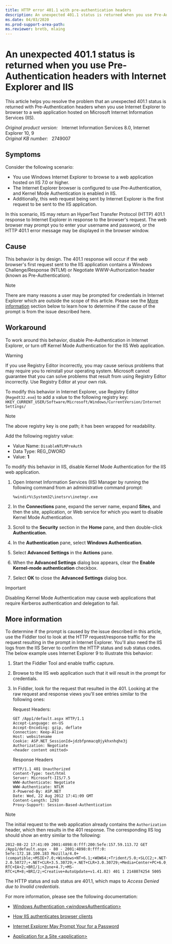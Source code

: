 ```yaml
---
title: HTTP error 401.1 with pre-authentication headers
description: An unexpected 401.1 status is returned when you use Pre-Authentication headers with Internet Explorer and IIS.
ms.date: 04/03/2020
ms.prod-support-area-path: 
ms.reviewer: bretb, mlaing
---
```

# An unexpected 401.1 status is returned when you use Pre-Authentication headers with Internet Explorer and IIS

This article helps you resolve the problem that an unexpected 401.1 status is returned with Pre-Authentication headers when you use Internet Explorer to browser to a web application hosted on Microsoft Internet Information Services (IIS).

_Original product version:_ &nbsp; Internet Information Services 8.0, Internet Explorer 10, 9  
_Original KB number:_ &nbsp; 2749007

## Symptoms

Consider the following scenario:

- You use Windows Internet Explorer to browse to a web application hosted on IIS 7.0 or higher.
- The Internet Explorer browser is configured to use Pre-Authentication, and Kernel Mode Authentication is enabled in IIS.
- Additionally, this web request being sent by Internet Explorer is the first request to be sent to the IIS application.

In this scenario, IIS may return an HyperText Transfer Protocol (HTTP) 401.1 response to Internet Explorer in response to the browser's request. The web browser may prompt you to enter your username and password, or the HTTP 401.1 error message may be displayed in the browser window.

## Cause

This behavior is by design. The 401.1 response will occur if the web browser's first request sent to the IIS application contains a Windows Challenge/Response (NTLM) or Negotiate WWW-Authorization header (known as Pre-Authentication).

> [!NOTE]
> There are many reasons a user may be prompted for credentials in Internet Explorer which are outside the scope of this article. Please see the [More information](#more-information) section below to learn how to determine if the cause of the prompt is from the issue described here.

## Workaround

To work around this behavior, disable Pre-Authentication in Internet Explorer, or turn off Kernel Mode Authentication for the IIS Web application.

> [!WARNING]
> If you use Registry Editor incorrectly, you may cause serious problems that may require you to reinstall your operating system. Microsoft cannot guarantee that you can solve problems that result from using Registry Editor incorrectly. Use Registry Editor at your own risk.

To modify this behavior in Internet Explorer, use Registry Editor (`Regedt32.exe`) to add a value to the following registry key:  
`HKEY_CURRENT_USER/Software/Microsoft/Windows/CurrentVersion/Internet Settings/`

> [!NOTE]
> The above registry key is one path; it has been wrapped for readability.

Add the following registry value:

- Value Name: `DisableNTLMPreAuth`  
- Data Type: REG_DWORD  
- Value: **1**

To modify this behavior in IIS, disable Kernel Mode Authentication for the IIS web application.

1. Open Internet Information Services (IIS) Manager by running the following command from an administrative command prompt:

    ```console
    %windir%\System32\inetsrv\inetmgr.exe
    ```

2. In the **Connections** pane, expand the server name, expand **Sites**, and then the site, application, or Web service for which you want to disable Kernel Mode Authentication.

3. Scroll to the **Security** section in the **Home** pane, and then double-click **Authentication**.

4. In the **Authentication** pane, select **Windows Authentication**.

5. Select **Advanced Settings** in the **Actions** pane.

6. When the **Advanced Settings** dialog box appears, clear the **Enable Kernel-mode authentication** checkbox.

7. Select **OK** to close the **Advanced Settings** dialog box.

> [!IMPORTANT]
> Disabling Kernel Mode Authentication may cause web applications that require Kerberos authentication and delegation to fail.

## More information

To determine if the prompt is caused by the issue described in this article, use the Fiddler tool to look at the HTTP request/response traffic for the request resulting in the prompt in Internet Explorer. You'll also need the IIS logs from the IIS Server to confirm the HTTP status and sub status codes. The below example uses Internet Explorer 9 to illustrate this behavior:

1. Start the Fiddler Tool and enable traffic capture.
2. Browse to the IIS web application such that it will result in the prompt for credentials.
3. In Fiddler, look for the request that resulted in the 401. Looking at the raw request and response views you'll see entries similar to the following ones:

    Request Headers:  

    ```console
    GET /App1/default.aspx HTTP/1.1
    Accept-Language: en-US
    Accept-Encoding: gzip, deflate
    Connection: Keep-Alive
    Host: websitename
    Cookie: ASP.NET_SessionId=jdzbfpnmacq0jykhxnhqhe3j
    Authorization: Negotiate
    <header content omitted>
    ```

    Response Headers  

    ```console
    HTTP/1.1 401 Unauthorized
    Content-Type: text/html
    Server: Microsoft-IIS/7.5
    WWW-Authenticate: Negotiate
    WWW-Authenticate: NTLM
    X-Powered-By: ASP.NET
    Date: Wed, 22 Aug 2012 17:41:09 GMT
    Content-Length: 1293
    Proxy-Support: Session-Based-Authentication
    ```

> [!NOTE]
> The initial request to the web application already contains the `Authorization` header, which then results in the 401 response. The corresponding IIS log should show an entry similar to the following:

```console
2012-08-22 17:41:09 2001:4898:0:fff:200:5efe:157.59.113.72 GET /App1/default.aspx - 80 - 2001:4898:0:fff:0:
5efe:172.18.100.183 Mozilla/4.0+(compatible;+MSIE+7.0;+Windows+NT+6.1;+WOW64;+Trident/5.0;+SLCC2;+.NET+CLR+
2.0.50727;+.NET+CLR+3.5.30729;+.NET+CLR+3.0.30729;+Media+Center+PC+6.0;+.NET4.0C;+.NET4.0E;+InfoPath.3;+MS-
RTC+EA+2;+BRI/1;+Zune+4.7;+MS-RTC+LM+8;+BRI/2;+Creative+AutoUpdate+v1.41.02) 401 1 2148074254 5005
```

The HTTP status and sub status are 401.1, which maps to *Access Denied due to Invalid credentials*.

For more information, please see the following documentation:

- [Windows Authentication \<windowsAuthentication>](/iis/configuration/system.webServer/security/authentication/windowsAuthentication/)

- [How IIS authenticates browser clients
](https://support.microsoft.com/help/264921)

- [Internet Explorer May Prompt Your for a Password](https://support.microsoft.com/help/258063)

- [Application for a Site \<application>](/iis/configuration/system.applicationHost/sites/site/application/)
